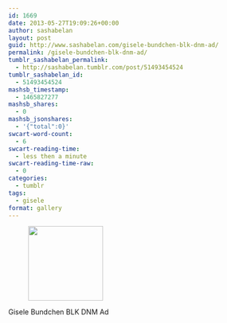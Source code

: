 ```yaml
---
id: 1669
date: 2013-05-27T19:09:26+00:00
author: sashabelan
layout: post
guid: http://www.sashabelan.com/gisele-bundchen-blk-dnm-ad/
permalink: /gisele-bundchen-blk-dnm-ad/
tumblr_sashabelan_permalink:
  - http://sashabelan.tumblr.com/post/51493454524
tumblr_sashabelan_id:
  - 51493454524
mashsb_timestamp:
  - 1465827277
mashsb_shares:
  - 0
mashsb_jsonshares:
  - '{"total":0}'
swcart-word-count:
  - 6
swcart-reading-time:
  - less then a minute
swcart-reading-time-raw:
  - 0
categories:
  - tumblr
tags:
  - gisele
format: gallery
---
```

<div id='gallery-370' class='gallery galleryid-1669 gallery-columns-3 gallery-size-thumbnail'>
  <figure class='gallery-item'> 
  
  <div class='gallery-icon portrait'>
    <a href='http://www.sashabelan.ru/gisele-bundchen-blk-dnm-ad/attachment/1670/'><img width="150" height="150" src="http://www.sashabelan.ru/wp-content/uploads/2013/05/tumblr_mnh17qRbNE1qarj97o1_1280-150x150.jpg" class="attachment-thumbnail size-thumbnail" alt="" /></a>
  </div></figure>
</div>

Gisele Bundchen BLK DNM Ad